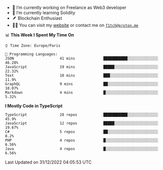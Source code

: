 - 🔭 I’m currently working on Freelance as Web3 developer
- 🌱 I’m currently learning Solidity
- 🪶 Blockchain Enthusiast
- 👨‍💻 You can visit my [website](https://f1tch.xyz) or contact me on [`f1tch@proton.me`](mailto:f1tch@proton.me)

<!--START_SECTION:waka-->
📊 **This Week I Spent My Time On** 

```text
⌚︎ Time Zone: Europe/Paris

💬 Programming Languages: 
JSON                     41 mins             ███████████░░░░░░░░░░░░░░   46.28% 
JavaScript               19 mins             █████░░░░░░░░░░░░░░░░░░░░   22.32% 
Text                     10 mins             ███░░░░░░░░░░░░░░░░░░░░░░   11.9% 
GraphQL                  9 mins              ██░░░░░░░░░░░░░░░░░░░░░░░   10.07% 
Markdown                 4 mins              █░░░░░░░░░░░░░░░░░░░░░░░░   5.32%

```

**I Mostly Code in TypeScript** 

```text
TypeScript               28 repos            ███████████░░░░░░░░░░░░░░   45.9% 
JavaScript               12 repos            █████░░░░░░░░░░░░░░░░░░░░   19.67% 
C#                       5 repos             ██░░░░░░░░░░░░░░░░░░░░░░░   8.2% 
PHP                      4 repos             █░░░░░░░░░░░░░░░░░░░░░░░░   6.56% 
Java                     4 repos             █░░░░░░░░░░░░░░░░░░░░░░░░   6.56%

```



 Last Updated on 31/12/2022 04:05:53 UTC
<!--END_SECTION:waka-->
